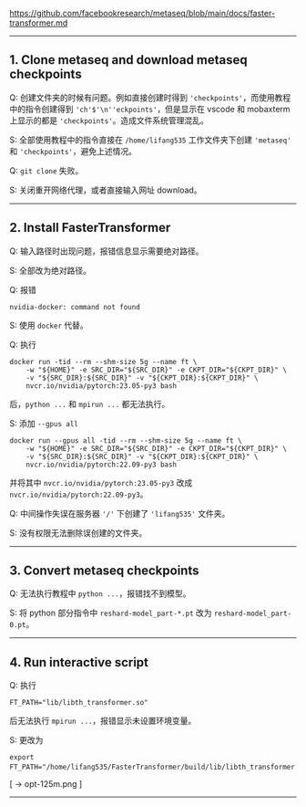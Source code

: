 https://github.com/facebookresearch/metaseq/blob/main/docs/faster-transformer.md

------------------------------------------------------------------------------------------------------------------------
## 1. Clone metaseq and download metaseq checkpoints

Q: 创建文件夹的时候有问题。例如直接创建时得到 `'checkpoints'`，而使用教程中的指令创建得到 `'ch'$'\n''eckpoints'`，但是显示在 vscode
和 mobaxterm 上显示的都是 `'checkpoints'`。造成文件系统管理混乱。

S: 全部使用教程中的指令直接在 `/home/lifang535` 工作文件夹下创建 `'metaseq'` 和 `'checkpoints'`，避免上述情况。

Q: `git clone` 失败。

S: 关闭重开网络代理，或者直接输入网址 download。

------------------------------------------------------------------------------------------------------------------------
## 2. Install FasterTransformer

Q: 输入路径时出现问题，报错信息显示需要绝对路径。

S: 全部改为绝对路径。

Q: 报错
```
nvidia-docker: command not found
```
S: 使用 `docker` 代替。

Q: 执行
```
docker run -tid --rm --shm-size 5g --name ft \
	-w "${HOME}" -e SRC_DIR="${SRC_DIR}" -e CKPT_DIR="${CKPT_DIR}" \
	-v "${SRC_DIR}:${SRC_DIR}" -v "${CKPT_DIR}:${CKPT_DIR}" \
	nvcr.io/nvidia/pytorch:23.05-py3 bash
```
后，`python ...` 和 `mpirun ...` 都无法执行。

S: 添加 `--gpus all`
```
docker run --gpus all -tid --rm --shm-size 5g --name ft \
	-w "${HOME}" -e SRC_DIR="${SRC_DIR}" -e CKPT_DIR="${CKPT_DIR}" \
	-v "${SRC_DIR}:${SRC_DIR}" -v "${CKPT_DIR}:${CKPT_DIR}" \
	nvcr.io/nvidia/pytorch:22.09-py3 bash
```
并将其中 `nvcr.io/nvidia/pytorch:23.05-py3` 改成 `nvcr.io/nvidia/pytorch:22.09-py3`。

Q: 中间操作失误在服务器 `'/'` 下创建了 `'lifang535'` 文件夹。

S: 没有权限无法删除误创建的文件夹。

------------------------------------------------------------------------------------------------------------------------
## 3. Convert metaseq checkpoints

Q: 无法执行教程中 `python ...`，报错找不到模型。

S: 将 python 部分指令中 `reshard-model_part-*.pt` 改为 `reshard-model_part-0.pt`。

------------------------------------------------------------------------------------------------------------------------
## 4. Run interactive script

Q: 执行
```
FT_PATH="lib/libth_transformer.so" 
```
后无法执行 `mpirun ...`，报错显示未设置环境变量。

S: 更改为 
```
export FT_PATH="/home/lifang535/FasterTransformer/build/lib/libth_transformer.so"。
```

[ -> opt-125m.png ]

------------------------------------------------------------------------------------------------------------------------
